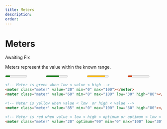 ```yaml
---
title: Meters
description: 
order: 
---
```


# Meters

<span class="label label-warning">Awaiting Fix</span>

Meters represent the value within the known range.

<div class="vp-raw docs-demo columns">
  <div class="column col-3 col-xs-12">
    <meter class="meter" value="20" min="0" max="100"></meter>
  </div>
  <div class="column col-3 col-xs-12">
    <meter class="meter" value="60" min="0" low="30" optimum="60" high="80" max="100"></meter>
  </div>
  <div class="column col-3 col-xs-12">
    <meter class="meter" value="85" min="0" low="30" high="80" max="100"></meter>
  </div>
  <div class="column col-3 col-xs-12">
    <meter class="meter" value="20" min="0" low="30" optimum="90" high="80" max="100"></meter>
  </div>
</div>

```html
<!-- Meter is green when low < value < high -->
<meter class="meter" value="20" min="0" max="100"></meter>
<meter class="meter" value="60" min="0" max="100" low="30" high="80"></meter>

<!-- Meter is yellow when value < low  or high < value -->
<meter class="meter" value="85" min="0" max="100" low="30" high="80"></meter>

<!-- Meter is red when value < low < high < optimum or optimum < low < high < value -->
<meter class="meter" value="20" optimum="90" min="0" max="100" low="30" high="80"></meter>
```

<!-- @see https://github.com/spectre-org/spectre-docs/issues/17 -->

